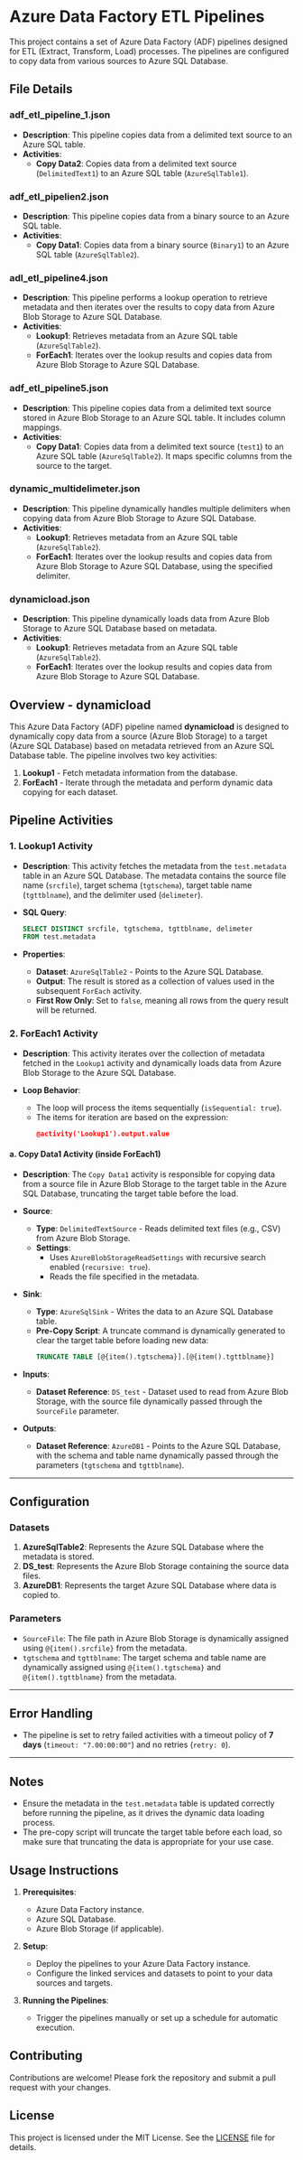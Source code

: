 # Azure Data Factory ETL Pipelines

This project contains a set of Azure Data Factory (ADF) pipelines designed for ETL (Extract, Transform, Load) processes. The pipelines are configured to copy data from various sources to Azure SQL Database.

## File Details

### adf_etl_pipeline_1.json
- **Description**: This pipeline copies data from a delimited text source to an Azure SQL table.
- **Activities**:
  - **Copy Data2**: Copies data from a delimited text source (`DelimitedText1`) to an Azure SQL table (`AzureSqlTable1`).

### adf_etl_pipelien2.json
- **Description**: This pipeline copies data from a binary source to an Azure SQL table.
- **Activities**:
  - **Copy Data1**: Copies data from a binary source (`Binary1`) to an Azure SQL table (`AzureSqlTable2`).

### adl_etl_pipeline4.json
- **Description**: This pipeline performs a lookup operation to retrieve metadata and then iterates over the results to copy data from Azure Blob Storage to Azure SQL Database.
- **Activities**:
  - **Lookup1**: Retrieves metadata from an Azure SQL table (`AzureSqlTable2`).
  - **ForEach1**: Iterates over the lookup results and copies data from Azure Blob Storage to Azure SQL Database.

### adf_etl_pipeline5.json
- **Description**: This pipeline copies data from a delimited text source stored in Azure Blob Storage to an Azure SQL table. It includes column mappings.
- **Activities**:
  - **Copy Data1**: Copies data from a delimited text source (`test1`) to an Azure SQL table (`AzureSqlTable2`). It maps specific columns from the source to the target.

### dynamic_multidelimeter.json
- **Description**: This pipeline dynamically handles multiple delimiters when copying data from Azure Blob Storage to Azure SQL Database.
- **Activities**:
  - **Lookup1**: Retrieves metadata from an Azure SQL table (`AzureSqlTable2`).
  - **ForEach1**: Iterates over the lookup results and copies data from Azure Blob Storage to Azure SQL Database, using the specified delimiter.

### dynamicload.json
- **Description**: This pipeline dynamically loads data from Azure Blob Storage to Azure SQL Database based on metadata.
- **Activities**:
  - **Lookup1**: Retrieves metadata from an Azure SQL table (`AzureSqlTable2`).
  - **ForEach1**: Iterates over the lookup results and copies data from Azure Blob Storage to Azure SQL Database.

## Overview - dynamicload
This Azure Data Factory (ADF) pipeline named **dynamicload** is designed to dynamically copy data from a source (Azure Blob Storage) to a target (Azure SQL Database) based on metadata retrieved from an Azure SQL Database table. The pipeline involves two key activities:
1. **Lookup1** - Fetch metadata information from the database.
2. **ForEach1** - Iterate through the metadata and perform dynamic data copying for each dataset.

## Pipeline Activities

### 1. Lookup1 Activity
- **Description**: This activity fetches the metadata from the `test.metadata` table in an Azure SQL Database. The metadata contains the source file name (`srcfile`), target schema (`tgtschema`), target table name (`tgttblname`), and the delimiter used (`delimeter`).

- **SQL Query**:
  ```sql
  SELECT DISTINCT srcfile, tgtschema, tgttblname, delimeter 
  FROM test.metadata
  ```

- **Properties**:
  - **Dataset**: `AzureSqlTable2` - Points to the Azure SQL Database.
  - **Output**: The result is stored as a collection of values used in the subsequent `ForEach` activity.
  - **First Row Only**: Set to `false`, meaning all rows from the query result will be returned.

### 2. ForEach1 Activity
- **Description**: This activity iterates over the collection of metadata fetched in the `Lookup1` activity and dynamically loads data from Azure Blob Storage to the Azure SQL Database.

- **Loop Behavior**:
  - The loop will process the items sequentially (`isSequential: true`).
  - The items for iteration are based on the expression:
    ```json
    @activity('Lookup1').output.value
    ```

#### a. Copy Data1 Activity (inside ForEach1)
- **Description**: The `Copy Data1` activity is responsible for copying data from a source file in Azure Blob Storage to the target table in the Azure SQL Database, truncating the target table before the load.

- **Source**:
  - **Type**: `DelimitedTextSource` - Reads delimited text files (e.g., CSV) from Azure Blob Storage.
  - **Settings**: 
    - Uses `AzureBlobStorageReadSettings` with recursive search enabled (`recursive: true`).
    - Reads the file specified in the metadata.

- **Sink**:
  - **Type**: `AzureSqlSink` - Writes the data to an Azure SQL Database table.
  - **Pre-Copy Script**: A truncate command is dynamically generated to clear the target table before loading new data:
    ```sql
    TRUNCATE TABLE [@{item().tgtschema}].[@{item().tgttblname}]
    ```
  
- **Inputs**:
  - **Dataset Reference**: `DS_test` - Dataset used to read from Azure Blob Storage, with the source file dynamically passed through the `SourceFile` parameter.
  
- **Outputs**:
  - **Dataset Reference**: `AzureDB1` - Points to the Azure SQL Database, with the schema and table name dynamically passed through the parameters (`tgtschema` and `tgttblname`).

---

## Configuration

### Datasets
1. **AzureSqlTable2**: Represents the Azure SQL Database where the metadata is stored.
2. **DS_test**: Represents the Azure Blob Storage containing the source data files.
3. **AzureDB1**: Represents the target Azure SQL Database where data is copied to.

### Parameters
- `SourceFile`: The file path in Azure Blob Storage is dynamically assigned using `@{item().srcfile}` from the metadata.
- `tgtschema` and `tgttblname`: The target schema and table name are dynamically assigned using `@{item().tgtschema}` and `@{item().tgttblname}` from the metadata.

---

## Error Handling
- The pipeline is set to retry failed activities with a timeout policy of **7 days** (`timeout: "7.00:00:00"`) and no retries (`retry: 0`).
  
---

## Notes
- Ensure the metadata in the `test.metadata` table is updated correctly before running the pipeline, as it drives the dynamic data loading process.
- The pre-copy script will truncate the target table before each load, so make sure that truncating the data is appropriate for your use case.

## Usage Instructions

1. **Prerequisites**:
   - Azure Data Factory instance.
   - Azure SQL Database.
   - Azure Blob Storage (if applicable).

2. **Setup**:
   - Deploy the pipelines to your Azure Data Factory instance.
   - Configure the linked services and datasets to point to your data sources and targets.

3. **Running the Pipelines**:
   - Trigger the pipelines manually or set up a schedule for automatic execution.

## Contributing
Contributions are welcome! Please fork the repository and submit a pull request with your changes.

## License
This project is licensed under the MIT License. See the [LICENSE](LICENSE) file for details.
